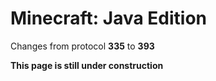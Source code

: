 # Minecraft: Java Edition

Changes from protocol **335** to **393**

__This page is still under construction__
